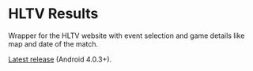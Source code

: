 # HLTV Results

Wrapper for the HLTV website with event selection and game details like map and date of the match.

[Latest release](https://github.com/sintaxe/hltvparser/raw/master/app/build/outputs/apk/hltvparser.apk) (Android 4.0.3+).